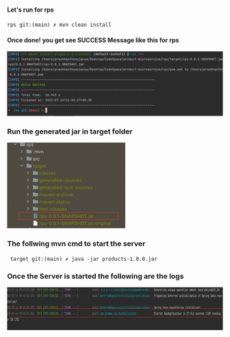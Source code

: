 #### Let's run for rps
```
rps git:(main) ✗ mvn clean install
```
#### Once done! you get see SUCCESS Message like this for rps
![](../readme-imgs/rps.png)

### Run the generated jar in target folder

<img src="../readme-imgs/running-jars/rps-jar.png" width="" height="200"/>


### The follwing mvn cmd to start the server

```
 target git:(main) ✗ java -jar products-1.0.0.jar
```

### Once the Server is started the following are the logs

<img height="100" src="../readme-imgs/running-jars/rps-jar-run.png"/>




